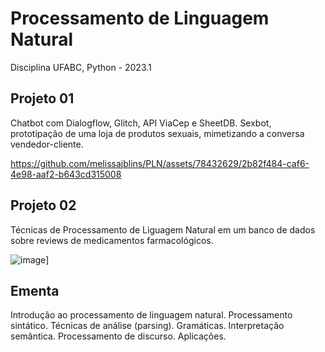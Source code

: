 # Processamento de Linguagem Natural
Disciplina UFABC, Python - 2023.1

## Projeto 01
Chatbot com Dialogflow, Glitch, API ViaCep e SheetDB. Sexbot, prototipação de uma loja de produtos sexuais, mimetizando a conversa vendedor-cliente.

https://github.com/melissajblins/PLN/assets/78432629/2b82f484-caf6-4e98-aaf2-b643cd315008

## Projeto 02
Técnicas de Processamento de Liguagem Natural em um banco de dados sobre reviews de medicamentos farmacológicos.

![image](https://github.com/melissajblins/PLN/assets/78432629/03dfffe9-a95f-437a-9f62-9ae3fc17ddef)]

## Ementa
Introdução ao processamento de linguagem natural. Processamento sintático. Técnicas de análise (parsing). Gramáticas. Interpretação semântica. Processamento de discurso. Aplicações.
